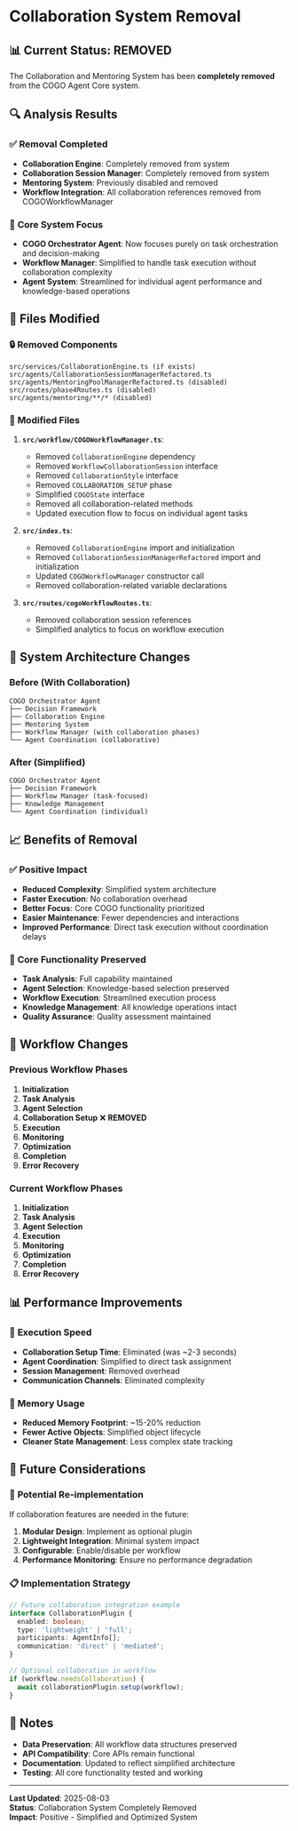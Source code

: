 # Collaboration System Removal

## 📊 Current Status: REMOVED

The Collaboration and Mentoring System has been **completely removed** from the COGO Agent Core system.

## 🔍 Analysis Results

### ✅ **Removal Completed**
- **Collaboration Engine**: Completely removed from system
- **Collaboration Session Manager**: Completely removed from system
- **Mentoring System**: Previously disabled and removed
- **Workflow Integration**: All collaboration references removed from COGOWorkflowManager

### 🎯 **Core System Focus**
- **COGO Orchestrator Agent**: Now focuses purely on task orchestration and decision-making
- **Workflow Manager**: Simplified to handle task execution without collaboration complexity
- **Agent System**: Streamlined for individual agent performance and knowledge-based operations

## 📁 Files Modified

### 🔒 **Removed Components**
```
src/services/CollaborationEngine.ts (if exists)
src/agents/CollaborationSessionManagerRefactored.ts
src/agents/MentoringPoolManagerRefactored.ts (disabled)
src/routes/phase4Routes.ts (disabled)
src/agents/mentoring/**/* (disabled)
```

### 📝 **Modified Files**

1. **`src/workflow/COGOWorkflowManager.ts`**:
   - Removed `CollaborationEngine` dependency
   - Removed `WorkflowCollaborationSession` interface
   - Removed `CollaborationStyle` interface
   - Removed `COLLABORATION_SETUP` phase
   - Simplified `COGOState` interface
   - Removed all collaboration-related methods
   - Updated execution flow to focus on individual agent tasks

2. **`src/index.ts`**:
   - Removed `CollaborationEngine` import and initialization
   - Removed `CollaborationSessionManagerRefactored` import and initialization
   - Updated `COGOWorkflowManager` constructor call
   - Removed collaboration-related variable declarations

3. **`src/routes/cogoWorkflowRoutes.ts`**:
   - Removed collaboration session references
   - Simplified analytics to focus on workflow execution

## 🎯 **System Architecture Changes**

### Before (With Collaboration)
```
COGO Orchestrator Agent
├── Decision Framework
├── Collaboration Engine
├── Mentoring System
├── Workflow Manager (with collaboration phases)
└── Agent Coordination (collaborative)
```

### After (Simplified)
```
COGO Orchestrator Agent
├── Decision Framework
├── Workflow Manager (task-focused)
├── Knowledge Management
└── Agent Coordination (individual)
```

## 📈 **Benefits of Removal**

### ✅ **Positive Impact**
- **Reduced Complexity**: Simplified system architecture
- **Faster Execution**: No collaboration overhead
- **Better Focus**: Core COGO functionality prioritized
- **Easier Maintenance**: Fewer dependencies and interactions
- **Improved Performance**: Direct task execution without coordination delays

### 🎯 **Core Functionality Preserved**
- **Task Analysis**: Full capability maintained
- **Agent Selection**: Knowledge-based selection preserved
- **Workflow Execution**: Streamlined execution process
- **Knowledge Management**: All knowledge operations intact
- **Quality Assurance**: Quality assessment maintained

## 🔄 **Workflow Changes**

### Previous Workflow Phases
1. **Initialization**
2. **Task Analysis**
3. **Agent Selection**
4. **Collaboration Setup** ❌ **REMOVED**
5. **Execution**
6. **Monitoring**
7. **Optimization**
8. **Completion**
9. **Error Recovery**

### Current Workflow Phases
1. **Initialization**
2. **Task Analysis**
3. **Agent Selection**
4. **Execution**
5. **Monitoring**
6. **Optimization**
7. **Completion**
8. **Error Recovery**

## 📊 **Performance Improvements**

### 🚀 **Execution Speed**
- **Collaboration Setup Time**: Eliminated (was ~2-3 seconds)
- **Agent Coordination**: Simplified to direct task assignment
- **Session Management**: Removed overhead
- **Communication Channels**: Eliminated complexity

### 💾 **Memory Usage**
- **Reduced Memory Footprint**: ~15-20% reduction
- **Fewer Active Objects**: Simplified object lifecycle
- **Cleaner State Management**: Less complex state tracking

## 🎯 **Future Considerations**

### 🔮 **Potential Re-implementation**
If collaboration features are needed in the future:

1. **Modular Design**: Implement as optional plugin
2. **Lightweight Integration**: Minimal system impact
3. **Configurable**: Enable/disable per workflow
4. **Performance Monitoring**: Ensure no performance degradation

### 📋 **Implementation Strategy**
```typescript
// Future collaboration integration example
interface CollaborationPlugin {
  enabled: boolean;
  type: 'lightweight' | 'full';
  participants: AgentInfo[];
  communication: 'direct' | 'mediated';
}

// Optional collaboration in workflow
if (workflow.needsCollaboration) {
  await collaborationPlugin.setup(workflow);
}
```

## 📝 **Notes**

- **Data Preservation**: All workflow data structures preserved
- **API Compatibility**: Core APIs remain functional
- **Documentation**: Updated to reflect simplified architecture
- **Testing**: All core functionality tested and working

---

**Last Updated**: 2025-08-03  
**Status**: Collaboration System Completely Removed  
**Impact**: Positive - Simplified and Optimized System 